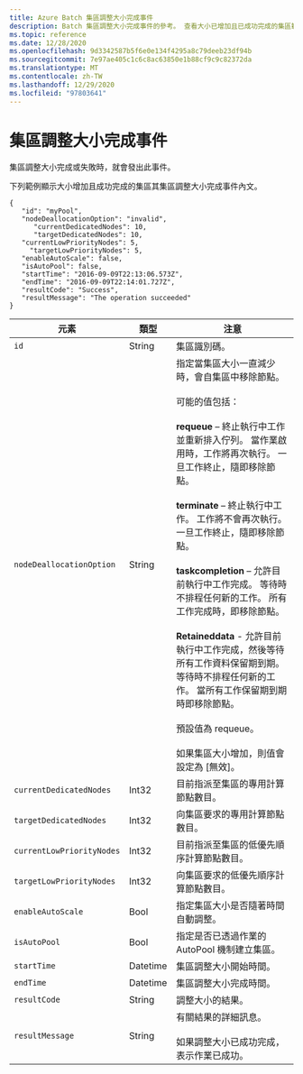 ```yaml
---
title: Azure Batch 集區調整大小完成事件
description: Batch 集區調整大小完成事件的參考。 查看大小已增加且已成功完成的集區範例。
ms.topic: reference
ms.date: 12/28/2020
ms.openlocfilehash: 9d3342587b5f6e0e134f4295a8c79deeb23df94b
ms.sourcegitcommit: 7e97ae405c1c6c8ac63850e1b88cf9c9c82372da
ms.translationtype: MT
ms.contentlocale: zh-TW
ms.lasthandoff: 12/29/2020
ms.locfileid: "97803641"
---
```

# <a name="pool-resize-complete-event"></a>集區調整大小完成事件

 集區調整大小完成或失敗時，就會發出此事件。

 下列範例顯示大小增加且成功完成的集區其集區調整大小完成事件內文。

```
{
   "id": "myPool",
   "nodeDeallocationOption": "invalid",
      "currentDedicatedNodes": 10,
      "targetDedicatedNodes": 10,
   "currentLowPriorityNodes": 5,
     "targetLowPriorityNodes": 5,
   "enableAutoScale": false,
   "isAutoPool": false,
   "startTime": "2016-09-09T22:13:06.573Z",
   "endTime": "2016-09-09T22:14:01.727Z",
   "resultCode": "Success",
   "resultMessage": "The operation succeeded"
}
```

|元素|類型|注意|
|-------------|----------|-----------|
|`id`|String|集區識別碼。|
|`nodeDeallocationOption`|String|指定當集區大小一直減少時，會自集區中移除節點。<br /><br /> 可能的值包括：<br /><br /> **requeue** – 終止執行中工作並重新排入佇列。 當作業啟用時，工作將再次執行。 一旦工作終止，隨即移除節點。<br /><br /> **terminate** – 終止執行中工作。 工作將不會再次執行。 一旦工作終止，隨即移除節點。<br /><br /> **taskcompletion** – 允許目前執行中工作完成。 等待時不排程任何新的工作。 所有工作完成時，即移除節點。<br /><br /> **Retaineddata** - 允許目前執行中工作完成，然後等待所有工作資料保留期到期。 等待時不排程任何新的工作。 當所有工作保留期到期時即移除節點。<br /><br /> 預設值為 requeue。<br /><br /> 如果集區大小增加，則值會設定為 [無效]。|
|`currentDedicatedNodes`|Int32|目前指派至集區的專用計算節點數目。|
|`targetDedicatedNodes`|Int32|向集區要求的專用計算節點數目。|
|`currentLowPriorityNodes`|Int32|目前指派至集區的低優先順序計算節點數目。|
|`targetLowPriorityNodes`|Int32|向集區要求的低優先順序計算節點數目。|
|`enableAutoScale`|Bool|指定集區大小是否隨著時間自動調整。|
|`isAutoPool`|Bool|指定是否已透過作業的 AutoPool 機制建立集區。|
|`startTime`|Datetime|集區調整大小開始時間。|
|`endTime`|Datetime|集區調整大小完成時間。|
|`resultCode`|String|調整大小的結果。|
|`resultMessage`|String| 有關結果的詳細訊息。<br /><br /> 如果調整大小已成功完成，表示作業已成功。|
